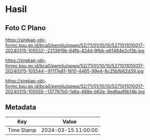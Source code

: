 # Hasil

## Foto C Plano

https://sirekap-obj-formc.kpu.go.id/bca0/pemilu/ppwp/52/71/01/10/10/5271011010017-20240315-105532--2213919b-64fb-424d-9fbb-e61484e2cf3b.jpg

https://sirekap-obj-formc.kpu.go.id/bca0/pemilu/ppwp/52/71/01/10/10/5271011010017-20240315-105544--91117e81-1610-4465-99e4-8c25bfb62d39.jpg

https://sirekap-obj-formc.kpu.go.id/bca0/pemilu/ppwp/52/71/01/10/10/5271011010017-20240315-105555--137787b0-1a6a-488e-b62e-3ed6aaf6b14b.jpg


## Metadata

| Key        | Value               |
| ---------- | ------------------- |
| Time Stamp | 2024-03-15 11:00:00 |



